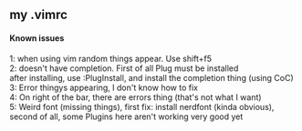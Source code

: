 ## my .vimrc

#### Known issues
1: when using vim <file> random things appear. Use shift+f5\
2: doesn't have completion. First of all Plug must be installed\
after installing, use :PlugInstall, and install the completion thing (using CoC)
3: Error thingys appearing, I don't know how to fix\
4: On right of the bar, there are errors thing (that's not what I want)\
5: Weird font (missing things), first fix: install nerdfont (kinda obvious), 
second of all, some Plugins here aren't working very good yet
